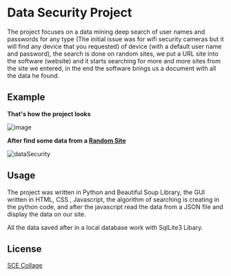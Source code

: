 # Data Security Project

The project focuses on a data mining deep search of user names and passwords for any type (The initial issue was for wifi security cameras but it will find any device that you requested) of device (with a default user name and password),
the search is done on random sites, we put a URL site into the software (website) and it starts searching for more and more sites from the site we entered,
in the end the software brings us a document with all the data he found.
## Example

**That's how the project looks**

![image](https://user-images.githubusercontent.com/33221427/70856030-4015d600-1edd-11ea-9c9f-d7f2efd9d46a.png)

**After find some data from a [Random Site](https://www.a1securitycameras.com/technical-support/default-username-passwords-ip-addresses-for-surveillance-cameras/)**

![dataSecurity](https://user-images.githubusercontent.com/33221427/70856039-5facfe80-1edd-11ea-9da3-261dff775702.gif)
## Usage
The project was written in Python and Beautiful Soup Library, the GUI written in HTML, CSS , Javascript, the algorithm of searching is creating in the python code, and after the javascript read the data from a JSON file and display the data on our site.

All the data saved after in a local database work with SqlLite3 Libary.

## License
[SCE Collage](https://www.sce.ac.il/)
